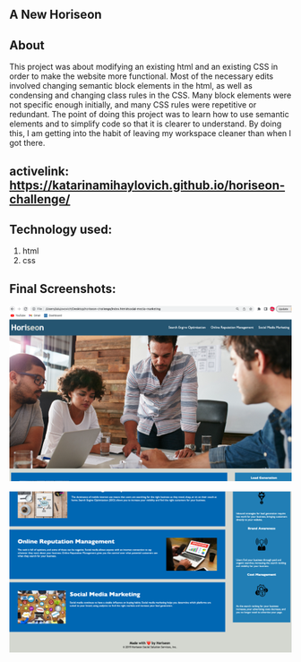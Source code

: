 ## A New Horiseon
## About 

This project was about modifying an existing html and an existing CSS in order to make the website more functional.
Most of the necessary edits involved changing semantic block elements in the html, as well as condensing and changing class rules in the CSS.
Many block elements were not specific enough initially, and many CSS rules were repetitive or redundant. 
The point of doing this project was to learn how to use semantic elements and to simplify code so that it is clearer to understand.
By doing this, I am getting into the habit of leaving my workspace cleaner than when I got there. 

## activelink: https://katarinamihaylovich.github.io/horiseon-challenge/

## Technology used:

1. html
2. css

## Final Screenshots:

![](/images/image1.png)

![](/images/image2.png)